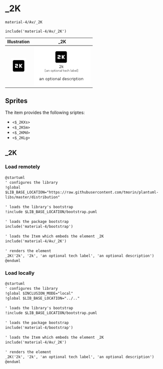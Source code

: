 # _2K


```text
material-4/Av/_2K
```

```text
include('material-4/Av/_2K')
```



| Illustration | _2K |
| :---: | :---: |
| ![illustration for Illustration](../../material-4/Av/_2K.png) | ![illustration for _2K](../../material-4/Av/_2K.Local.png) |



## Sprites
The item provides the following sriptes:

- `<$_2KXs>`
- `<$_2KSm>`
- `<$_2KMd>`
- `<$_2KLg>`





## _2K

### Load remotely
```plantuml
@startuml
' configures the library
!global $LIB_BASE_LOCATION="https://raw.githubusercontent.com/tmorin/plantuml-libs/master/distribution"

' loads the library's bootstrap
!include $LIB_BASE_LOCATION/bootstrap.puml

' loads the package bootstrap
include('material-4/bootstrap')

' loads the Item which embeds the element _2K
include('material-4/Av/_2K')

' renders the element
_2K('2k', '2k', 'an optional tech label', 'an optional description')
@enduml
```

### Load locally
```plantuml
@startuml
' configures the library
!global $INCLUSION_MODE="local"
!global $LIB_BASE_LOCATION="../.."

' loads the library's bootstrap
!include $LIB_BASE_LOCATION/bootstrap.puml

' loads the package bootstrap
include('material-4/bootstrap')

' loads the Item which embeds the element _2K
include('material-4/Av/_2K')

' renders the element
_2K('2k', '2k', 'an optional tech label', 'an optional description')
@enduml
```

